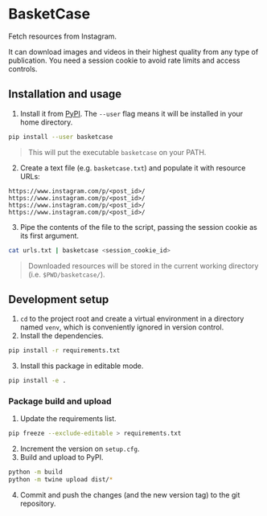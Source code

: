 # BasketCase
Fetch resources from Instagram.

It can download images and videos in their highest quality from any type of publication. You need a session cookie to avoid rate limits and access controls.

## Installation and usage
1. Install it from [PyPI](https://pypi.org/project/basketcase/). The `--user` flag means it will be installed in your home directory.

```sh
pip install --user basketcase
```

> This will put the executable `basketcase` on your PATH.

2. Create a text file (e.g. `basketcase.txt`) and populate it with resource URLs:

```
https://www.instagram.com/p/<post_id>/
https://www.instagram.com/p/<post_id>/
https://www.instagram.com/p/<post_id>/
https://www.instagram.com/p/<post_id>/
```

3. Pipe the contents of the file to the script, passing the session cookie as its first argument.

```sh
cat urls.txt | basketcase <session_cookie_id>
```

> Downloaded resources will be stored in the current working directory (i.e. `$PWD/basketcase/`).

## Development setup
1. `cd` to the project root and create a virtual environment in a directory named `venv`, which is conveniently ignored in version control.
2. Install the dependencies.

```sh
pip install -r requirements.txt
```

3. Install this package in editable mode.

```sh
pip install -e .
```

### Package build and upload
1. Update the requirements list.

```sh
pip freeze --exclude-editable > requirements.txt
```

2. Increment the version on `setup.cfg`.
3. Build and upload to PyPI.

```sh
python -m build
python -m twine upload dist/*
```

4. Commit and push the changes (and the new version tag) to the git repository.

